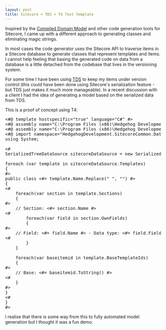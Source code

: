 ```yaml
---
layout: post
title: Sitecore + TDS + T4 Text Template
---
```


Inspired by the [Compiled Domain Model](http://trac.sitecore.net/CompiledDomainModel) and other code generation tools for Sitecore, I came up with a different approach to generating classes and eliminating magic strings.

In most cases the code generator uses the Sitecore API to traverse items in a Sitecore database to generate classes that represent templates and items. I cannot help feeling that basing the generated code on data from a database is a little detached from the codebase that lives in the versioning system.

For some time I have been using [TDS](http://hhogdev.com/products/team-development-for-sitecore.aspx "Team Development for Sitecore") to keep my items under version control (this could have been done using Sitecore&#39;s serialization feature - but TDS just makes it much more manageable). In a recent discussion with a client I had the idea of generating a model based on the serialized data from TDS.

This is a proof of concept using T4:

<pre class="brush: csharp">&lt;#@ template hostspecific=&quot;true&quot; language=&quot;C#&quot; #&gt;
&lt;#@ assembly name=&quot;C:\Program Files (x86)\Hedgehog Development\Team Development for Sitecore (VS2010)\HedgehogDevelopment.SitecoreCommon.Data.dll&quot; #&gt;
&lt;#@ assembly name=&quot;C:\Program Files (x86)\Hedgehog Development\Team Development for Sitecore (VS2010)\HedgehogDevelopment.SitecoreCommon.Data.Parser.dll&quot; #&gt;
&lt;#@ import namespace=&quot;HedgehogDevelopment.SitecoreCommon.Data&quot; #&gt;
using System;   

&lt;# 
SerializedTreeDataSource sitecoreDataSource = new SerializedTreeDataSource(this.Host.ResolvePath(&quot;..\\Herskind.Tds&quot;));

foreach (var template in sitecoreDataSource.Templates)
{    
#&gt;
public class &lt;#= template.Name.Replace(&quot; &quot;, &quot;&quot;) #&gt;
{
&lt;#
    foreach(var section in template.Sections)
    {
#&gt;
    // Section: &lt;#= section.Name #&gt;
&lt;#
        foreach(var field in section.OwnFields)
        {
#&gt;
    // Field: &lt;#= field.Name #&gt; - Data type: &lt;#= field.Fields[&quot;type&quot;] #&gt;
&lt;#
        }
    }

    foreach(var baseitemid in template.BaseTemplateIds)
    {
#&gt;
    // Base: &lt;#= baseitemid.ToString() #&gt;
&lt;#
    }
#&gt;
}
&lt;#
}
#&gt;
</pre>

I realise that there is some way from this to fully automated model generation but I thought it was a fun demo.